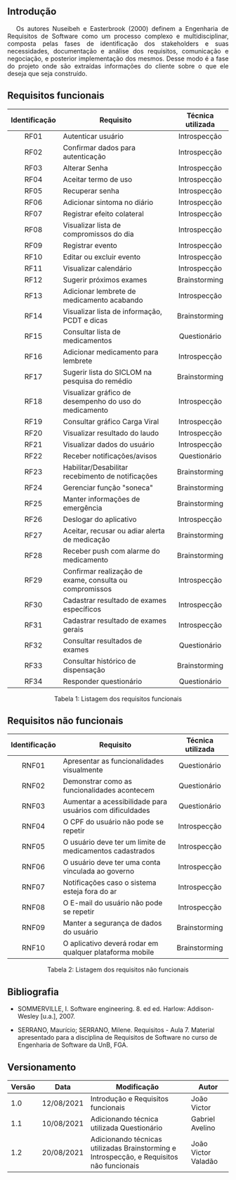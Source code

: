 ## <a>Introdução</a>

<p style="text-indent: 20px; text-align: justify">
Os autores Nuseibeh e Easterbrook (2000) definem a Engenharia de Requisitos de
Software como um processo complexo e multidisciplinar, composta pelas fases de identificação
dos stakeholders e suas necessidades, documentação e análise dos requisitos, comunicação e
negociação, e posterior implementação dos mesmos.
Desse modo é a fase do projeto onde são extraídas informações do cliente sobre o que ele deseja que seja construído.
</p>

## <a>Requisitos funcionais</a>

<center>

| Identificação | Requisito | Técnica utilizada |
| :--: |--|:--:|
| RF01 | Autenticar usuário | Introspecção |
| RF02 | Confirmar dados para autenticação | Introspecção |
| RF03 | Alterar Senha | Introspecção |
| RF04 | Aceitar termo de uso | Introspecção |
| RF05 | Recuperar senha | Introspecção |
| RF06 | Adicionar sintoma no diário | Introspecção |
| RF07 | Registrar efeito colateral | Introspecção |
| RF08 | Visualizar lista de compromissos do dia | Introspecção |
| RF09 | Registrar evento | Introspecção |
| RF10 | Editar ou excluir evento | Introspecção |
| RF11 | Visualizar calendário | Introspecção |
| RF12 | Sugerir próximos exames | Brainstorming |
| RF13 | Adicionar lembrete de medicamento acabando | Introspecção |
| RF14 | Visualizar lista de informação, PCDT e dicas| Brainstorming |
| RF15 | Consultar lista de medicamentos | Questionário |
| RF16 | Adicionar medicamento para lembrete | Introspecção |
| RF17 | Sugerir lista do SICLOM na pesquisa do remédio | Brainstorming |
| RF18 | Visualizar gráfico de desempenho do uso do medicamento | Introspecção |
| RF19 | Consultar gráfico Carga Viral| Introspecção |
| RF20 | Visualizar resultado do laudo | Introspecção |
| RF21 | Visualizar dados do usuário | Introspecção |
| RF22 | Receber notificações/avisos | Questionário |
| RF23 | Habilitar/Desabilitar recebimento de notificações | Brainstorming |
| RF24 | Gerenciar função "soneca" | Brainstorming |
| RF25 | Manter informações de emergência | Brainstorming |
| RF26 | Deslogar do aplicativo | Introspecção |
| RF27 | Aceitar, recusar ou adiar alerta de medicação | Brainstorming |
| RF28 | Receber push com alarme do medicamento | Brainstorming |
| RF29 | Confirmar realização de exame, consulta ou compromissos | Introspecção |
| RF30 | Cadastrar resultado de exames específicos | Introspecção |
| RF31 | Cadastrar resultado de exames gerais | Introspecção |
| RF32 | Consultar resultados de exames | Questionário |
| RF33 | Consultar histórico de dispensação | Brainstorming |
| RF34 | Responder questionário | Questionário |

<figcaption>Tabela 1: Listagem dos requisitos funcionais</figcaption>

</center>

## <a> Requisitos não funcionais</a>

<center>

| Identificação | Requisito | Técnica utilizada |
| :--: |--|:--:|
| RNF01 | Apresentar as funcionalidades visualmente | Questionário |
| RNF02 | Demonstrar como as funcionalidades acontecem | Questionário |
| RNF03 | Aumentar a acessibilidade para usuários com dificuldades | Questionário |
| RNF04 | O CPF do usuário não pode se repetir | Introspecção |
| RNF05 | O usuário deve ter um limite de medicamentos cadastrados | Introspecção |
| RNF06 | O usuário deve ter uma conta vinculada ao governo | Introspecção |
| RNF07 | Notificações caso o sistema esteja fora do ar | Introspecção |
| RNF08 | O E-mail do usuário não pode se repetir | Introspecção |
| RNF09 | Manter a segurança de dados do usuário | Brainstorming |
| RNF10 | O aplicativo deverá rodar em qualquer plataforma mobile | Brainstorming |

<figcaption>Tabela 2: Listagem dos requisitos não funcionais</figcaption>

</center>

## <a>Bibliografia</a>

- SOMMERVILLE, I. Software engineering. 8. ed ed. Harlow: Addison-Wesley [u.a.], 2007. 

- SERRANO, Maurício; SERRANO, Milene. Requisitos - Aula 7. Material apresentado para a disciplina de Requisitos de Software no curso de Engenharia de Software da UnB, FGA.

## <a>Versionamento</a>
| Versão | Data | Modificação | Autor |
|--|--|--|--|
| 1.0 | 12/08/2021 | Introdução e Requisitos funcionais | João Victor |
| 1.1 | 10/08/2021 | Adicionando técnica utilizada Questionário | Gabriel Avelino |
| 1.2 | 20/08/2021 | Adicionando técnicas utilizadas Brainstorming e Introspecção, e Requisitos não funcionais | João Victor Valadão |